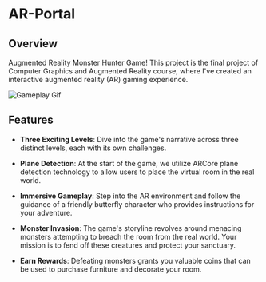 # AR-Portal

## Overview

Augmented Reality Monster Hunter Game! This project is the final project of Computer Graphics and Augmented Reality course, where I've created an interactive augmented reality (AR) gaming experience.

![Gameplay Gif](/path/to/gameplay.gif)


## Features

- **Three Exciting Levels**: Dive into the game's narrative across three distinct levels, each with its own challenges.

- **Plane Detection**: At the start of the game, we utilize ARCore plane detection technology to allow users to place the virtual room in the real world.

- **Immersive Gameplay**: Step into the AR environment and follow the guidance of a friendly butterfly character who provides instructions for your adventure.

- **Monster Invasion**: The game's storyline revolves around menacing monsters attempting to breach the room from the real world. Your mission is to fend off these creatures and protect your sanctuary.

- **Earn Rewards**: Defeating monsters grants you valuable coins that can be used to purchase furniture and decorate your room.




